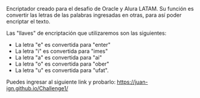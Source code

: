 Encriptador creado para el desafio de Oracle y Alura LATAM.
Su función es convertir las letras de las palabras ingresadas en otras, para así poder encriptar el texto.

Las "llaves" de encriptación que utilizaremos son las siguientes:

- La letra "e" es convertida para "enter" <br>
- La letra "i" es convertida para "imes"
- La letra "a" es convertida para "ai"
- La letra "o" es convertida para "ober"
- La letra "u" es convertida para "ufat".

Puedes ingresar al siguiente link y probarlo:
https://juan-ign.github.io/Challenge1/
